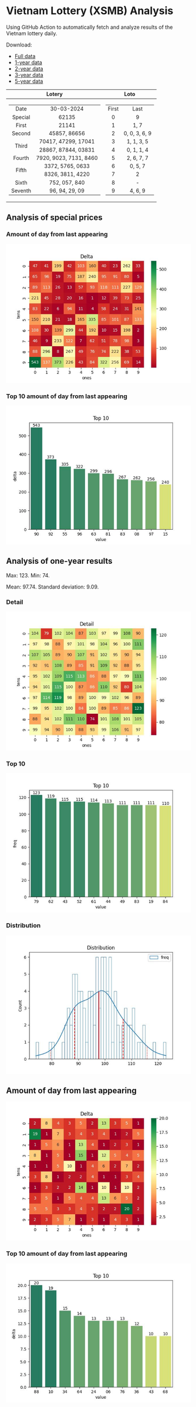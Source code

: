 # Vietnam Lottery (XSMB) Analysis

Using GitHub Action to automatically fetch and analyze results of the Vietnam lottery daily.

Download:

* [Full data](https://raw.githubusercontent.com/khiemdoan/vietnam-lottery-xsmb-analysis/main/results/xsmb.csv)
* [1-year data](https://raw.githubusercontent.com/khiemdoan/vietnam-lottery-xsmb-analysis/main/results/xsmb_1_year.csv)
* [2-year data](https://raw.githubusercontent.com/khiemdoan/vietnam-lottery-xsmb-analysis/main/results/xsmb_2_year.csv)
* [3-year data](https://raw.githubusercontent.com/khiemdoan/vietnam-lottery-xsmb-analysis/main/results/xsmb_3_year.csv)
* [5-year data](https://raw.githubusercontent.com/khiemdoan/vietnam-lottery-xsmb-analysis/main/results/xsmb_5_year.csv)

| Lotery      | Loto |
| :-----------: | :-----------: |
| <table><tr><td>Date</td><td>30-03-2024</td></tr><tr><td>Special</td><td>62135</td></tr><tr><td>First</td><td>21141</td></tr><tr><td>Second</td><td>45857, 86656</td></tr><tr><td rowspan="2">Third</td><td>70417, 47299, 17041</td></tr><tr><td>28867, 87844, 03831</td></tr><tr><td>Fourth</td><td>7920, 9023, 7131, 8460</td></tr><tr><td rowspan="2">Fifth</td><td>3372, 5765, 0633</td></tr><tr><td>8326, 3811, 4220</td></tr><tr><td>Sixth</td><td>752, 057, 840</td></tr><tr><td>Seventh</td><td>96, 94, 29, 09</td></tr></table> | <table><tr><td>First</td><td>Last</td></tr><tr><td>0</td><td>9</td></tr><tr><td>1</td><td>1, 7</td></tr><tr><td>2</td><td>0, 0, 3, 6, 9</td></tr><tr><td>3</td><td>1, 1, 3, 5</td></tr><tr><td>4</td><td>0, 1, 1, 4</td></tr><tr><td>5</td><td>2, 6, 7, 7</td></tr><tr><td>6</td><td>0, 5, 7</td></tr><tr><td>7</td><td>2</td></tr><tr><td>8</td><td>-</td></tr><tr><td>9</td><td>4, 6, 9</td></tr></table> |


<h2>Analysis of special prices</h2>

<h3>Amount of day from last appearing</h3>

![Delta](images/special_delta.jpg)

<h3>Top 10 amount of day from last appearing</h3>

![Delta top 10](images/special_delta_top_10.jpg)

<h2>Analysis of one-year results</h2>

Max: 123. Min: 74.

Mean: 97.74. Standard deviation: 9.09.

<h3>Detail</h3>

![Detail](images/heatmap.jpg)

<h3>Top 10</h3>

![Top 10](images/top-10.jpg)

<h3>Distribution</h3>

![Distribution](images/distribution.jpg)

<h2>Amount of day from last appearing</h2>

![Delta](images/delta.jpg)

<h3>Top 10 amount of day from last appearing</h3>

![Delta top 10](images/delta_top_10.jpg)